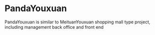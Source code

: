 # PandaYouxuan
PandaYouxuan is similar to MeituanYouxuan shopping mall type project, including management back office and front end
